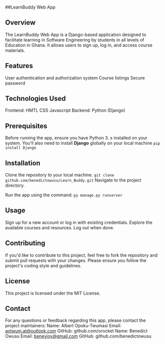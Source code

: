 ##LearnBuddy Web App

## Overview
The LearnBuddy Web App is a Django-based application designed to facilitate learning in Software Engineering by students in all levels of Education in Ghana. It allows users to sign up, log in, and access course materials.

## Features
User authentication and authorization system
Course listings
Secure password

## Technologies Used
Frontend:
HMTL
CSS
Javascript
Backend:
Python (Django)

## Prerequisites
Before running the app, ensure you have Python 3. x installed on your system. You'll also need to install **Django** globally on your local machine
`pip install Django`

## Installation
Clone the repository to your local machine.
`git clone github.com/benedictowusu/Learn_Buddy.git`
Navigate to the project directory.

Run the app using the command:
`py manage.py runserver`  

## Usage
Sign up for a new account or log in with existing credentials.
Explore the available courses and resources.
Log out when done.

## Contributing
If you'd like to contribute to this project, feel free to fork the repository and submit pull requests with your changes. Please ensure you follow the project's coding style and guidelines.

## License
This project is licensed under the MIT License.

## Contact

For any questions or feedback regarding this app, please contact the project maintainers:
Name: Albert Opoku-Twumasi Email: aotwum.at@outlook.com GitHub: github.com/orocket
Name: Benedict Owusu Email: beneyjoy@gmail.com GitHub: github.com/benedictowusu
